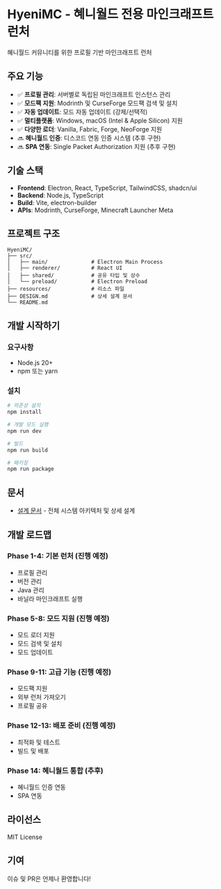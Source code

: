 # HyeniMC - 혜니월드 전용 마인크래프트 런처

혜니월드 커뮤니티를 위한 프로필 기반 마인크래프트 런처

## 주요 기능

- ✅ **프로필 관리**: 서버별로 독립된 마인크래프트 인스턴스 관리
- ✅ **모드팩 지원**: Modrinth 및 CurseForge 모드팩 검색 및 설치
- ✅ **자동 업데이트**: 모드 자동 업데이트 (강제/선택적)
- ✅ **멀티플랫폼**: Windows, macOS (Intel & Apple Silicon) 지원
- ✅ **다양한 로더**: Vanilla, Fabric, Forge, NeoForge 지원
- 🔜 **혜니월드 인증**: 디스코드 연동 인증 시스템 (추후 구현)
- 🔜 **SPA 연동**: Single Packet Authorization 지원 (추후 구현)

## 기술 스택

- **Frontend**: Electron, React, TypeScript, TailwindCSS, shadcn/ui
- **Backend**: Node.js, TypeScript
- **Build**: Vite, electron-builder
- **APIs**: Modrinth, CurseForge, Minecraft Launcher Meta

## 프로젝트 구조

```
HyeniMC/
├── src/
│   ├── main/              # Electron Main Process
│   ├── renderer/          # React UI
│   ├── shared/            # 공유 타입 및 상수
│   └── preload/           # Electron Preload
├── resources/             # 리소스 파일
├── DESIGN.md              # 상세 설계 문서
└── README.md
```

## 개발 시작하기

### 요구사항

- Node.js 20+
- npm 또는 yarn

### 설치

```bash
# 의존성 설치
npm install

# 개발 모드 실행
npm run dev

# 빌드
npm run build

# 패키징
npm run package
```

## 문서

- [설계 문서](./DESIGN.md) - 전체 시스템 아키텍처 및 상세 설계

## 개발 로드맵

### Phase 1-4: 기본 런처 (진행 예정)
- 프로필 관리
- 버전 관리
- Java 관리
- 바닐라 마인크래프트 실행

### Phase 5-8: 모드 지원 (진행 예정)
- 모드 로더 지원
- 모드 검색 및 설치
- 모드 업데이트

### Phase 9-11: 고급 기능 (진행 예정)
- 모드팩 지원
- 외부 런처 가져오기
- 프로필 공유

### Phase 12-13: 배포 준비 (진행 예정)
- 최적화 및 테스트
- 빌드 및 배포

### Phase 14: 혜니월드 통합 (추후)
- 혜니월드 인증 연동
- SPA 연동

## 라이선스

MIT License

## 기여

이슈 및 PR은 언제나 환영합니다!
